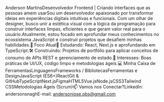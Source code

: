 Anderson MartinsDesenvolvedor Frontend | Criando interfaces que as pessoas amem usarSou um desenvolvedor apaixonado por transformar ideias em experiências digitais intuitivas e funcionais. Com um olhar de designer, busco unir a estética visual com a lógica da programação para construir interfaces limpas, eficientes e que geram valor real para o usuário.Atualmente, estou focado em aprofundar meus conhecimentos no ecossistema JavaScript e construir projetos que desafiem minhas habilidades.🚀 Foco Atual🌱 Estudando: React, Next.js e aprofundando em TypeScript.🛠️ Construindo: Projetos de portfólio para aplicar conceitos de consumo de APIs REST e gerenciamento de estado.💬 Interesses: Boas práticas de UI/UX, código limpo e metodologias ágeis.💻 Minha Caixa de FerramentasLinguagensFrameworks / BibliotecasFerramentas e DesignJavaScript (ES6+)ReactGit & GitHubTypeScriptNext.jsFigmaHTML5Vue.jsNode.jsCSS3Tailwind CSSMetodologias Ágeis (Scrum)📫 Vamos nos Conectar?LinkedIn: andersonsnaghE-mail: andersonjose.pbs@gmail.com
